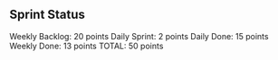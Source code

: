 ## Sprint Status
Weekly Backlog: 20 points
Daily Sprint: 2 points
Daily Done: 15 points
Weekly Done: 13 points
TOTAL: 50 points